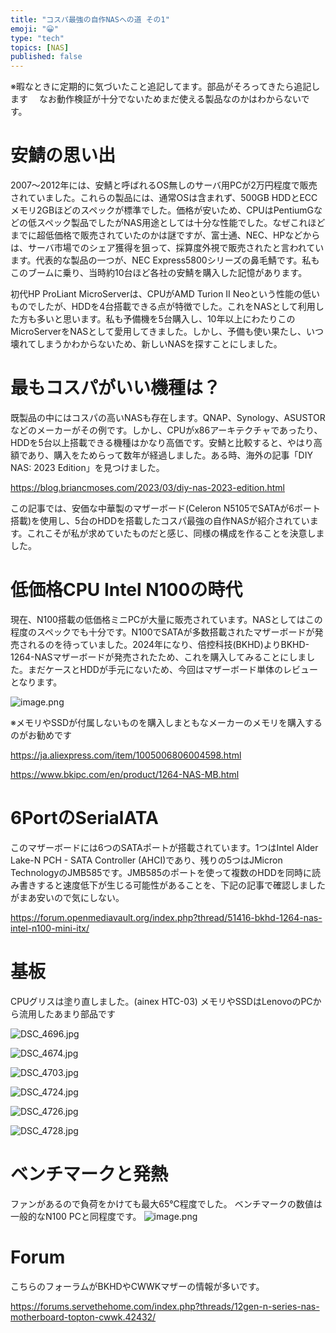 ```yaml
---
title: "コスパ最強の自作NASへの道 その1"
emoji: "😀"
type: "tech"
topics: [NAS]
published: false
---
```

※暇なときに定期的に気づいたこと追記してます。部品がそろってきたら追記します
　なお動作検証が十分でないためまだ使える製品なのかはわからないです。

# 安鯖の思い出

2007～2012年には、安鯖と呼ばれるOS無しのサーバ用PCが2万円程度で販売されていました。これらの製品には、通常OSは含まれず、500GB HDDとECCメモリ2GBほどのスペックが標準でした。価格が安いため、CPUはPentiumGなどの低スペック製品でしたがNAS用途としては十分な性能でした。なぜこれほどまでに超低価格で販売されていたのかは謎ですが、富士通、NEC、HPなどからは、サーバ市場でのシェア獲得を狙って、採算度外視で販売されたと言われています。代表的な製品の一つが、NEC Express5800シリーズの鼻毛鯖です。私もこのブームに乗り、当時約10台ほど各社の安鯖を購入した記憶があります。

初代HP ProLiant MicroServerは、CPUがAMD Turion II Neoという性能の低いものでしたが、HDDを4台搭載できる点が特徴でした。これをNASとして利用した方も多いと思います。私も予備機を5台購入し、10年以上にわたりこのMicroServerをNASとして愛用してきました。しかし、予備も使い果たし、いつ壊れてしまうかわからないため、新しいNASを探すことにしました。


# 最もコスパがいい機種は？

既製品の中にはコスパの高いNASも存在します。QNAP、Synology、ASUSTORなどのメーカーがその例です。しかし、CPUがx86アーキテクチャであったり、HDDを5台以上搭載できる機種はかなり高価です。安鯖と比較すると、やはり高額であり、購入をためらって数年が経過しました。ある時、海外の記事「DIY NAS: 2023 Edition」を見つけました。

https://blog.briancmoses.com/2023/03/diy-nas-2023-edition.html

この記事では、安価な中華製のマザーボード(Celeron N5105でSATAが6ポート搭載)を使用し、5台のHDDを搭載したコスパ最強の自作NASが紹介されています。これこそが私が求めていたものだと感じ、同様の構成を作ることを決意しました。

# 低価格CPU Intel N100の時代

現在、N100搭載の低価格ミニPCが大量に販売されています。NASとしてはこの程度のスペックでも十分です。N100でSATAが多数搭載されたマザーボードが発売されるのを待っていました。2024年になり、倍控科技(BKHD)よりBKHD-1264-NASマザーボードが発売されたため、これを購入してみることにしました。まだケースとHDDが手元にないため、今回はマザーボード単体のレビューとなります。

![image.png](https://qiita-image-store.s3.ap-northeast-1.amazonaws.com/0/2146151/f3948b49-f070-f834-7da0-2d14da6e3543.png)

※メモリやSSDが付属しないものを購入しまともなメーカーのメモリを購入するのがお勧めです

https://ja.aliexpress.com/item/1005006806004598.html

https://www.bkipc.com/en/product/1264-NAS-MB.html

# 6PortのSerialATA

このマザーボードには6つのSATAポートが搭載されています。1つはIntel Alder Lake-N PCH - SATA Controller (AHCI)であり、残りの5つはJMicron TechnologyのJMB585です。JMB585のポートを使って複数のHDDを同時に読み書きすると速度低下が生じる可能性があることを、下記の記事で確認しましたがまあ安いので気にしない。

https://forum.openmediavault.org/index.php?thread/51416-bkhd-1264-nas-intel-n100-mini-itx/

# 基板
CPUグリスは塗り直しました。(ainex HTC-03)
メモリやSSDはLenovoのPCから流用したあまり部品です

![DSC_4696.jpg](https://qiita-image-store.s3.ap-northeast-1.amazonaws.com/0/2146151/5078ffc7-2038-499a-88e4-61cac91969cd.jpeg)

![DSC_4674.jpg](https://qiita-image-store.s3.ap-northeast-1.amazonaws.com/0/2146151/c2dd5365-c54b-3062-707f-2ec8ab48921b.jpeg)

![DSC_4703.jpg](https://qiita-image-store.s3.ap-northeast-1.amazonaws.com/0/2146151/8e1155ae-5b2a-e7cb-cb71-433fb14a195c.jpeg)

![DSC_4724.jpg](https://qiita-image-store.s3.ap-northeast-1.amazonaws.com/0/2146151/413ff3b6-def6-a58a-adbd-1fa6782c277f.jpeg)

![DSC_4726.jpg](https://qiita-image-store.s3.ap-northeast-1.amazonaws.com/0/2146151/323b89a9-35db-7639-11b9-1276bfd5e35c.jpeg)

![DSC_4728.jpg](https://qiita-image-store.s3.ap-northeast-1.amazonaws.com/0/2146151/b32044e7-6f56-bd5a-75cf-f09a979214de.jpeg)

# ベンチマークと発熱

ファンがあるので負荷をかけても最大65℃程度でした。
ベンチマークの数値は一般的なN100 PCと同程度です。
![image.png](https://qiita-image-store.s3.ap-northeast-1.amazonaws.com/0/2146151/ff134a75-6f71-9e0e-cfb8-56a57cb9a153.png)

# Forum
こちらのフォーラムがBKHDやCWWKマザーの情報が多いです。

https://forums.servethehome.com/index.php?threads/12gen-n-series-nas-motherboard-topton-cwwk.42432/

